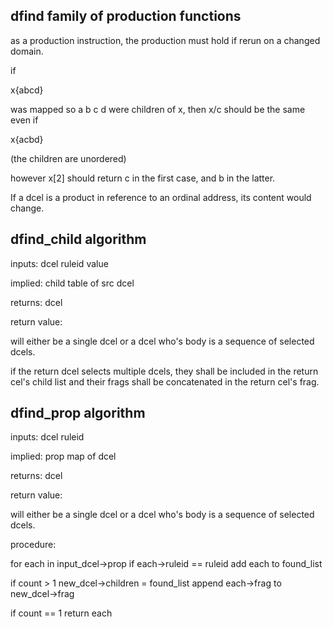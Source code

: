 
dfind family of production functions
------------------------------------

as a production instruction, the production must hold if rerun on a changed domain.

if

   x{abcd}

was mapped so a b c d were children of x, then x/c should be the same even if

   x{acbd}

(the children are unordered)

however x[2] should return c in the first case, and b in the latter.

If a dcel is a product in reference to an ordinal address, its content would change.


dfind_child algorithm
---------------------

inputs:
    dcel
    ruleid
    value

implied:
    child table of src dcel

returns:
    dcel


return value:

will either be a single dcel or a dcel who's body is a sequence of selected dcels.

if the return dcel selects multiple dcels, they shall be included in the return cel's child list and their frags shall be concatenated in the return cel's frag.



dfind_prop algorithm
--------------------

inputs:
    dcel
    ruleid

implied:
    prop map of dcel

returns:
    dcel


return value:

will either be a single dcel or a dcel who's body is a sequence of selected dcels.


procedure:

  for each in input_dcel->prop
      if each->ruleid == ruleid
          add each to found_list

  if count > 1
      new_dcel->children = found_list
      append each->frag to new_dcel->frag

  if count == 1
      return each

      

          
